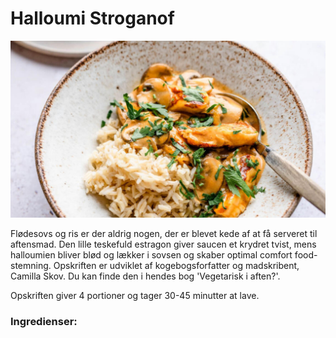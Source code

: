 # Halloumi Stroganof

![Billede af halloumi stroganof](images/halloumi_stroganof.jpg)

Flødesovs og ris er der aldrig nogen, der er blevet kede af at få serveret til aftensmad. Den lille teskefuld estragon giver saucen et krydret tvist, mens halloumien bliver blød og lækker i sovsen og skaber optimal comfort food-stemning. Opskriften er udviklet af kogebogsforfatter og madskribent, Camilla Skov. Du kan finde den i hendes bog 'Vegetarisk i aften?'.

Opskriften giver 4 portioner og tager 30-45 minutter at lave. 

### Ingredienser:

